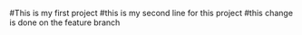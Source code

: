 #This is my first project
#this is my second line for this project
#this change is done on the feature branch